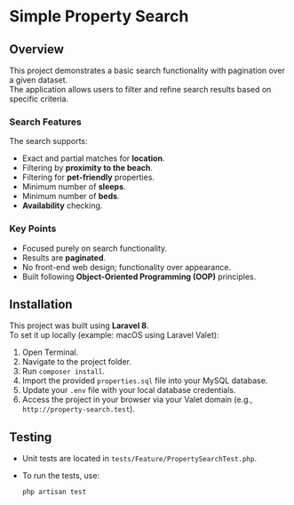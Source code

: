 # Simple Property Search

## Overview

This project demonstrates a basic search functionality with pagination over a given dataset.  
The application allows users to filter and refine search results based on specific criteria.

### Search Features

The search supports:

- Exact and partial matches for **location**.
- Filtering by **proximity to the beach**.
- Filtering for **pet-friendly** properties.
- Minimum number of **sleeps**.
- Minimum number of **beds**.
- **Availability** checking.

### Key Points

- Focused purely on search functionality.
- Results are **paginated**.
- No front-end web design; functionality over appearance.
- Built following **Object-Oriented Programming (OOP)** principles.

## Installation

This project was built using **Laravel 8**.  
To set it up locally (example: macOS using Laravel Valet):

1. Open Terminal.
2. Navigate to the project folder.
3. Run `composer install`.
4. Import the provided `properties.sql` file into your MySQL database.
5. Update your `.env` file with your local database credentials.
6. Access the project in your browser via your Valet domain (e.g., `http://property-search.test`).

## Testing

- Unit tests are located in `tests/Feature/PropertySearchTest.php`.
- To run the tests, use:

  ```bash
  php artisan test
  ```
